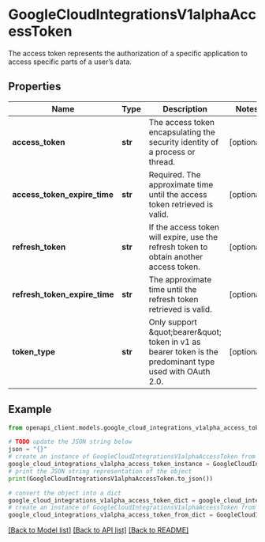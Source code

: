 # GoogleCloudIntegrationsV1alphaAccessToken

The access token represents the authorization of a specific application to access specific parts of a user’s data.

## Properties

Name | Type | Description | Notes
------------ | ------------- | ------------- | -------------
**access_token** | **str** | The access token encapsulating the security identity of a process or thread. | [optional] 
**access_token_expire_time** | **str** | Required. The approximate time until the access token retrieved is valid. | [optional] 
**refresh_token** | **str** | If the access token will expire, use the refresh token to obtain another access token. | [optional] 
**refresh_token_expire_time** | **str** | The approximate time until the refresh token retrieved is valid. | [optional] 
**token_type** | **str** | Only support \&quot;bearer\&quot; token in v1 as bearer token is the predominant type used with OAuth 2.0. | [optional] 

## Example

```python
from openapi_client.models.google_cloud_integrations_v1alpha_access_token import GoogleCloudIntegrationsV1alphaAccessToken

# TODO update the JSON string below
json = "{}"
# create an instance of GoogleCloudIntegrationsV1alphaAccessToken from a JSON string
google_cloud_integrations_v1alpha_access_token_instance = GoogleCloudIntegrationsV1alphaAccessToken.from_json(json)
# print the JSON string representation of the object
print(GoogleCloudIntegrationsV1alphaAccessToken.to_json())

# convert the object into a dict
google_cloud_integrations_v1alpha_access_token_dict = google_cloud_integrations_v1alpha_access_token_instance.to_dict()
# create an instance of GoogleCloudIntegrationsV1alphaAccessToken from a dict
google_cloud_integrations_v1alpha_access_token_from_dict = GoogleCloudIntegrationsV1alphaAccessToken.from_dict(google_cloud_integrations_v1alpha_access_token_dict)
```
[[Back to Model list]](../README.md#documentation-for-models) [[Back to API list]](../README.md#documentation-for-api-endpoints) [[Back to README]](../README.md)


